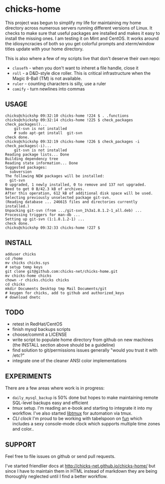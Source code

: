 chicks-home
===========

This project was begun to simplify my life for maintaining my home directory across numerous servers running different versions of Linux.
It checks to make sure that useful packages are installed and makes it easy to install the missing ones.
I am testing it on Mint and CentOS.  It works around the idiosyncracies of both so you get colorful prompts and xterm/window titles update with your home directory.

This is also where a few of my scripts live that don't deserve their own repo:

* `closefh` - when you don't want to inheret a file handle, close it
* `roll` - a D&D-style dice roller.  This is critical infrastructure when the Magic 8-Ball (TM) is not available.
* `ruler` - counting characters is silly, use a ruler
* `comify` - turn newlines into commas


USAGE
-----
	chicks@chickshp 09:32:10 chicks-home !224 $ . .functions 
	chicks@chickshp 09:32:14 chicks-home !225 $ check_packages 
	check_packages()...
		git-svn is not installed
		# sudo apt-get install  git-svn
	check done.
	chicks@chickshp 09:32:19 chicks-home !226 $ check_packages -i
	check_packages(-i)...
		git-svn is not installed
	Reading package lists... Done
	Building dependency tree       
	Reading state information... Done
	Suggested packages:
	  subversion
	The following NEW packages will be installed:
	  git-svn
	0 upgraded, 1 newly installed, 0 to remove and 137 not upgraded.
	Need to get 0 B/42.3 kB of archives.
	After this operation, 612 kB of additional disk space will be used.
	Selecting previously unselected package git-svn.
	(Reading database ... 246615 files and directories currently installed.)
	Unpacking git-svn (from .../git-svn_1%3a1.8.1.2-1_all.deb) ...
	Processing triggers for man-db ...
	Setting up git-svn (1:1.8.1.2-1) ...
	check done.
	chicks@chickshp 09:32:33 chicks-home !227 $ 


INSTALL
-------

	adduser chicks
	cd /home
	mv chicks chicks.sys
	# setup temp keys
	git clone git@github.com:chicks-net/chicks-home.git
	mv chicks-home chicks
	chown -r chicks.chicks chicks
	cd chicks
	mkdir Documents Desktop tmp Mail Documents/git
	# keygen for chicks, add to github and authorized_keys
	# download dnetc


TODO
----

* retest in RedHat/CentOS
* finish mysql backups scripts
* choose/commit a LICENSE
* write script to populate home directory from github on new machines (the INSTALL section above should be a guideline)
* find solution to git/permissions issues generally "would you trust it with /etc?"
* integrate one of the cleaner ANSI color implementations


EXPERIMENTS
-----------

There are a few areas where work is in progress:

* `daily_mysql_backup` is 50% done but hopes to make maintaining remote SQL-level backups easy and efficient
* *tmux* setup.  I'm reading an e-book and starting to integrate it into my workflow.  I've also started [libtmux](https://github.com/chicks-net/libtmux) for automation via tmux.
* *CLI clock*  I'm proud to be working with tabelspoon on [fun](https://github.com/chicks-net/tablespooon-fun) which includes a sexy console-mode clock which supports multiple time zones and color..

SUPPORT
-------

Feel free to file issues on github or send pull requests.

I've started friendlier docs at http://chicks-net.github.io/chicks-home/ but since I have to maintain them in HTML instead of markdown they are being thoroughly neglected until I find a better workflow.

